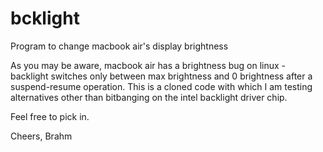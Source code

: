 # bcklight
Program to change macbook air's display brightness

As you may be aware, macbook air has a brightness bug on linux - backlight switches only between max brightness and 0 brightness after a suspend-resume operation. This is a cloned code with which I am testing alternatives other than bitbanging on the intel backlight driver chip.

Feel free to pick in.

Cheers,
Brahm
